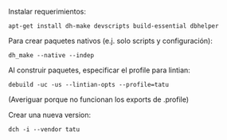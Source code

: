 Instalar requerimientos:

    apt-get install dh-make devscripts build-essential dbhelper

Para crear paquetes nativos (e.j. solo scripts y configuración):

    dh_make --native --indep

Al construir paquetes, especificar el profile para lintian:

    debuild -uc -us --lintian-opts --profile=tatu

(Averiguar porque no funcionan los exports de .profile)

Crear una nueva version:

    dch -i --vendor tatu
